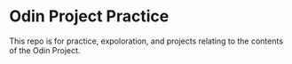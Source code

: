 # Odin Project Practice
This repo is for practice, expoloration, and projects relating to the contents of the Odin Project.